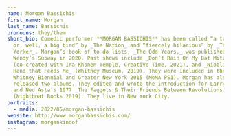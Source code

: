 ```yaml
---
name: Morgan Bassichis
first_name: Morgan
last_name: Bassichis
pronouns: they/them
short_bio: Comedic performer **MORGAN BASSICHIS** has been called “a tall child
  or, well, a big bird” by _The Nation_ and “fiercely hilarious” by _The New
  Yorker_. Morgan’s book of to-do lists, _The Odd Years,_ was published by
  Wendy’s Subway in 2020. Past shows include _Don’t Rain On My Bat Mitzvah_
  (co-created with Ira Khonen Temple, Creative Time, 2021), and _Nibbling the
  Hand that Feeds Me_ (Whitney Museum, 2019). They were included in the 2019
  Whitney Biennial and Greater New York 2015 (MoMA PS1). Morgan has also
  released two albums. They edited and wrote the introduction for Larry Mitchell
  and Ned Asta’s 1977 _The Faggots & Their Friends Between Revolutions_
  (Nightboat Books 2019). They live in New York City.
portraits:
  - media: 2022/05/morgan-bassichis
website: http://www.morganbassichis.com/
instagram: morgankindof
---
```

